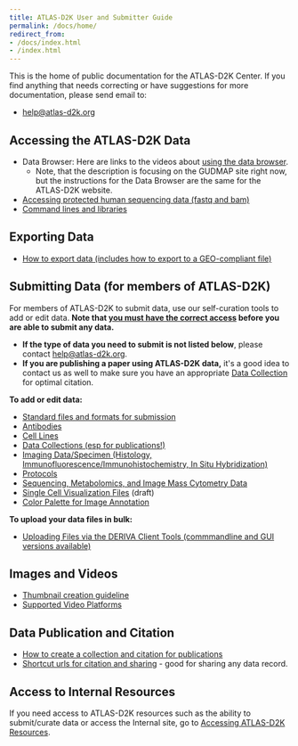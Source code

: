 ```yaml
---
title: ATLAS-D2K User and Submitter Guide
permalink: /docs/home/
redirect_from:
- /docs/index.html
- /index.html
---
```


This is the home of public documentation for the ATLAS-D2K Center. If you find anything that needs correcting or have suggestions for more documentation, please send email to:

- [help@atlas-d2k.org](mailto:help@atlas-d2k.org)

## Accessing the ATLAS-D2K Data
- Data Browser: Here are links to the videos about [using the data browser](../using-the-atlas-d2k-data-browser).
  - Note, that the description is focusing on the GUDMAP site right now, but the instructions for the Data Browser are the same for the ATLAS-D2K website.
- [Accessing protected human sequencing data (fastq and bam)](../accessing-human-sequencing-data)
- [Command lines and libraries](../command-lines-and-libraries)

## Exporting Data
- [How to export data (includes how to export to a GEO-compliant file)](../exporting-data)

## Submitting Data (for members of ATLAS-D2K)

For members of ATLAS-D2K to submit data, use our self-curation tools to add or edit data. **Note that [you must have the correct access](../accessing-atlas-resources) before you are able to submit any data.**

- **If the type of data you need to submit is not listed below**, please contact [help@atlas-d2k.org](mailto:help@atlas-d2k.org).
- **If you are publishing a paper using ATLAS-D2K data,** it's a good idea to contact us as well to make sure you have an appropriate [Data Collection](../data-collections) for optimal citation.

**To add or edit data:**
- [Standard files and formats for submission](../standard-files-and-formats-for-submission)
- [Antibodies](../antibodies)
- [Cell Lines](../cell-lines)
- [Data Collections (esp for publications!)](../data-collections)
- [Imaging Data/Specimen (Histology, Immunofluorescence/Immunohistochemistry, In Situ Hybridization)](../specimen-v2)
- [Protocols](../protocols)
- [Sequencing, Metabolomics, and Image Mass Cytometry Data](../submitting-sequencing-data-v3-1)
- [Single Cell Visualization Files](../single-cell-visualization-files) (draft)
- [Color Palette for Image Annotation](../color-palette-for-image-annotation)

**To upload your data files in bulk:**
- [Uploading Files via the DERIVA Client Tools (commmandline and GUI versions available)](../uploading-files-using-deriva-client-tools)


## Images and Videos
- [Thumbnail creation guideline](../thumbnail-creation-guideline)
- [Supported Video Platforms](../available-video-platforms)

## Data Publication and Citation
- [How to create a collection and citation for publications](../create-citable-datasets)
- [Shortcut urls for citation and sharing](../shortcut-urls-for-citation-and-sharing) - good for sharing any data record.

## Access to Internal Resources

If you need access to ATLAS-D2K resources such as the ability to submit/curate data or access the Internal site, go to [Accessing ATLAS-D2K Resources](../accessing-atlas-resources).
